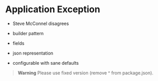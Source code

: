 # Application Exception

- Steve McConnel disagrees

- builder pattern
- fields
- json representation
- configurable with sane defaults

> **Warning**
> Please use fixed version (remove ^ from package.json).
